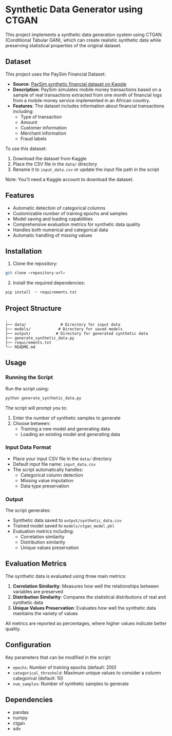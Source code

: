 # Synthetic Data Generator using CTGAN

This project implements a synthetic data generation system using CTGAN (Conditional Tabular GAN), which can create realistic synthetic data while preserving statistical properties of the original dataset.

## Dataset

This project uses the PaySim Financial Dataset:
- **Source**: [PaySim synthetic financial dataset on Kaggle](https://www.kaggle.com/datasets/ealaxi/paysim1)
- **Description**: PaySim simulates mobile money transactions based on a sample of real transactions extracted from one month of financial logs from a mobile money service implemented in an African country.
- **Features**: The dataset includes information about financial transactions including:
  - Type of transaction
  - Amount
  - Customer information
  - Merchant information
  - Fraud labels

To use this dataset:
1. Download the dataset from Kaggle
2. Place the CSV file in the `data/` directory
3. Rename it to `input_data.csv` or update the input file path in the script

Note: You'll need a Kaggle account to download the dataset.

## Features

- Automatic detection of categorical columns
- Customizable number of training epochs and samples
- Model saving and loading capabilities
- Comprehensive evaluation metrics for synthetic data quality
- Handles both numerical and categorical data
- Automatic handling of missing values

## Installation

1. Clone the repository:
```bash
git clone <repository-url>
```

2. Install the required dependencies:
```bash
pip install -r requirements.txt
```

## Project Structure

```
.
├── data/               # Directory for input data
├── models/            # Directory for saved models
├── output/           # Directory for generated synthetic data
├── generate_synthetic_data.py
├── requirements.txt
└── README.md
```

## Usage

### Running the Script

Run the script using:
```bash
python generate_synthetic_data.py
```

The script will prompt you to:
1. Enter the number of synthetic samples to generate
2. Choose between:
   - Training a new model and generating data
   - Loading an existing model and generating data

### Input Data Format

- Place your input CSV file in the `data/` directory
- Default input file name: `input_data.csv`
- The script automatically handles:
  - Categorical column detection
  - Missing value imputation
  - Data type preservation

### Output

The script generates:
- Synthetic data saved to `output/synthetic_data.csv`
- Trained model saved to `models/ctgan_model.pkl`
- Evaluation metrics including:
  - Correlation similarity
  - Distribution similarity
  - Unique values preservation

## Evaluation Metrics

The synthetic data is evaluated using three main metrics:

1. **Correlation Similarity**: Measures how well the relationships between variables are preserved
2. **Distribution Similarity**: Compares the statistical distributions of real and synthetic data
3. **Unique Values Preservation**: Evaluates how well the synthetic data maintains the variety of values

All metrics are reported as percentages, where higher values indicate better quality.

## Configuration

Key parameters that can be modified in the script:

- `epochs`: Number of training epochs (default: 200)
- `categorical_threshold`: Maximum unique values to consider a column categorical (default: 10)
- `num_samples`: Number of synthetic samples to generate

## Dependencies

- pandas
- numpy
- ctgan
- sdv
